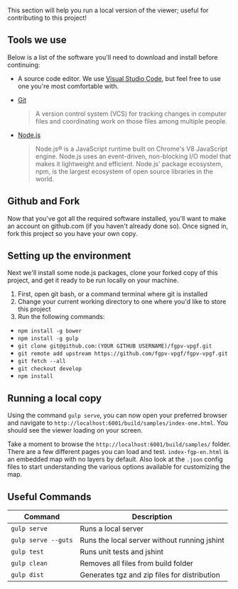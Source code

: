 This section will help you run a local version of the viewer; useful for contributing to this project! 

## Tools we use

Below is a list of the software you'll need to download and install before continuing:

- A source code editor. We use [Visual Studio Code](https://code.visualstudio.com/), but feel free to use one you're most comfortable with.
- [Git](https://git-scm.com/downloads)

  > A version control system (VCS) for tracking changes in computer files and coordinating work on those files among multiple people.

- [Node.js](https://nodejs.org/en/) 
  
  > Node.js® is a JavaScript runtime built on Chrome's V8 JavaScript engine. Node.js uses an event-driven, non-blocking I/O model that makes it lightweight and efficient. Node.js' package ecosystem, npm, is the largest ecosystem of open source libraries in the world.

## Github and Fork

Now that you've got all the required software installed, you'll want to make an account on github.com (if you haven't already done so). Once signed in, fork this project so you have your own copy. 

## Setting up the environment

Next we'll install some node.js packages, clone your forked copy of this project, and get it ready to be run locally on your machine.

1. First, open git bash, or a command terminal where git is installed
2. Change your current working directory to one where you'd like to store this project
3. Run the following commands:
  - `npm install -g bower`
  - `npm install -g gulp`
  - `git clone git@github.com:(YOUR GITHUB USERNAME)/fgpv-vpgf.git`
  - `git remote add upstream https://github.com/fgpv-vpgf/fgpv-vpgf.git`
  - `git fetch --all`
  - `git checkout develop`
  - `npm install`
 
## Running a local copy

Using the command `gulp serve`, you can now open your preferred browser and navigate to `http://localhost:6001/build/samples/index-one.html`. You should see the viewer loading on your screen.

Take a moment to browse the `http://localhost:6001/build/samples/` folder. There are a few different pages you can load and test. `index-fgp-en.html` is an embedded map with no layers by default. Also look at the `.json` config files to start understanding the various options available for customizing the map.


## Useful Commands

|Command|Description|
|---------|----------|
|`gulp serve`|Runs a local server|
|`gulp serve --guts`| Runs the local server without running jshint |
|`gulp test`| Runs unit tests and jshint |
|`gulp clean`| Removes all files from build folder |
|`gulp dist`| Generates tgz and zip files for distribution |
